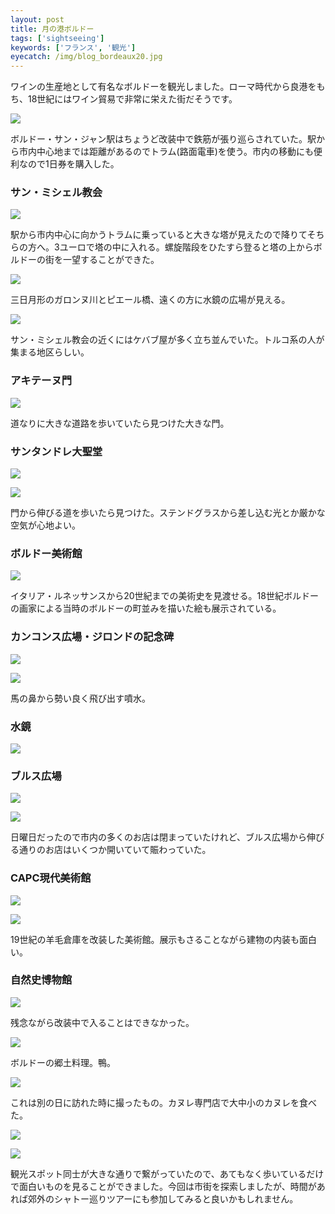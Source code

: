 ```yaml
---
layout: post
title: 月の港ボルドー
tags: ['sightseeing']
keywords: ['フランス', '観光']
eyecatch: /img/blog_bordeaux20.jpg
---
```


ワインの生産地として有名なボルドーを観光しました。ローマ時代から良港をもち、18世紀にはワイン貿易で非常に栄えた街だそうです。

![ ](/img/blog_bordeaux01.jpg)

ボルドー・サン・ジャン駅はちょうど改装中で鉄筋が張り巡らされていた。駅から市内中心地までは距離があるのでトラム(路面電車)を使う。市内の移動にも便利なので1日券を購入した。

### サン・ミシェル教会

![ ](/img/blog_bordeaux02.jpg)

駅から市内中心に向かうトラムに乗っていると大きな塔が見えたので降りてそちらの方へ。3ユーロで塔の中に入れる。螺旋階段をひたすら登ると塔の上からボルドーの街を一望することができた。

![ ](/img/blog_bordeaux03.jpg)

三日月形のガロンヌ川とピエール橋、遠くの方に水鏡の広場が見える。

![ ](/img/blog_bordeaux04.jpg)

サン・ミシェル教会の近くにはケバブ屋が多く立ち並んでいた。トルコ系の人が集まる地区らしい。

### アキテーヌ門

![ ](/img/blog_bordeaux05.jpg)

道なりに大きな道路を歩いていたら見つけた大きな門。

### サンタンドレ大聖堂

![ ](/img/blog_bordeaux06.jpg)

![ ](/img/blog_bordeaux07.jpg)

門から伸びる道を歩いたら見つけた。ステンドグラスから差し込む光とか厳かな空気が心地よい。

### ボルドー美術館

![ ](/img/blog_bordeaux09.jpg)

イタリア・ルネッサンスから20世紀までの美術史を見渡せる。18世紀ボルドーの画家による当時のボルドーの町並みを描いた絵も展示されている。

### カンコンス広場・ジロンドの記念碑

![ ](/img/blog_bordeaux10.jpg)

![ ](/img/blog_bordeaux11.jpg)

馬の鼻から勢い良く飛び出す噴水。

### 水鏡

![ ](/img/blog_bordeaux12.jpg)

### ブルス広場

![ ](/img/blog_bordeaux13.jpg)

![ ](/img/blog_bordeaux14.jpg)

日曜日だったので市内の多くのお店は閉まっていたけれど、ブルス広場から伸びる通りのお店はいくつか開いていて賑わっていた。

### CAPC現代美術館

![ ](/img/blog_bordeaux15.jpg)

![ ](/img/blog_bordeaux16.jpg)

19世紀の羊毛倉庫を改装した美術館。展示もさることながら建物の内装も面白い。

### 自然史博物館

![ ](/img/blog_bordeaux17.jpg)

残念ながら改装中で入ることはできなかった。

![ ](/img/blog_bordeaux18.jpg)

ボルドーの郷土料理。鴨。

![ ](/img/blog_bordeaux19.jpg)

これは別の日に訪れた時に撮ったもの。カヌレ専門店で大中小のカヌレを食べた。

![ ](/img/blog_bordeaux08.jpg)

![ ](/img/blog_bordeaux20.jpg)

観光スポット同士が大きな通りで繋がっていたので、あてもなく歩いているだけで面白いものを見ることができました。今回は市街を探索しましたが、時間があれば郊外のシャトー巡りツアーにも参加してみると良いかもしれません。